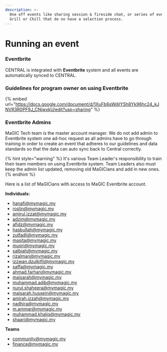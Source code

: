 ```yaml
---
description: >-
  One off events like sharing session & fireside chat, or series of events like
  Grill or Chill that do no have a selection process.
---
```


# Running an event

### **Eventbrite**

CENTRAL is integrated with **Eventbrite** system and all events are automatically synced to CENTRAL.

### Guidelines for program owner on using Eventbrite

{% embed url="https://docs.google.com/document/d/1XuFb6sWdilYSh8Yk96hc24_kJNVR3R0PF9J_CNjwxkU/edit?usp=sharing" %}



### Eventbrite Admins

MaGIC Tech team is the master account manager. We do not add admin to Eventbrite system one ad-hoc request as all admins have to go through training in order to create an event that adheres to our guidelines and data standards so that the data can auto sync back to Central correctly.

{% hint style="warning" %}
It's various Team Leader's responsibility to train their team members on using Eventbrite system. Team Leaders also must keep the admin list updated, removing old MaGICians and add in new ones.
{% endhint %}

Here is a list of MaGICians with access to MaGIC Eventbrite account.&#x20;

**Individuals:**

* hanafi@mymagic.my&#x20;
* roslin@mymagic.my&#x20;
* amirul.izzat@mymagic.my
* adzim@mymagic.my&#x20;
* afidz@mymagic.my&#x20;
* hasbullah@mymagic.my&#x20;
* zulfadli@mymagic.my&#x20;
* masita@mymagic.my&#x20;
* muqri@mymagic.my&#x20;
* salbiah@mymagic.my
* rizalman@mymagic.my&#x20;
* izzwan.dzulkifli@mymagic.my&#x20;
* saffa@mymagic.my&#x20;
* ahmad.farhan@mymagic.my&#x20;
* maisarah@mymagic.my&#x20;
* muhammad.adib@mymagic.my&#x20;
* nurul.shaheera@mymagic.my&#x20;
* maisarah.hussein@mymagic.my&#x20;
* amirah.izzah@mymagic.my&#x20;
* nadhira@mymagic.my&#x20;
* m.ammar@mymagic.my&#x20;
* muhammad.khaliq@mymagic.my
* shaari@mymagic.my

**Teams**

* community@mymagic.my
* finance@mymagic.my
